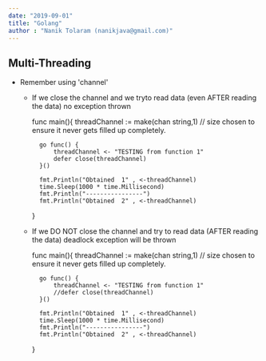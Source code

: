 ```yaml
---
date: "2019-09-01"
title: "Golang"
author : "Nanik Tolaram (nanikjava@gmail.com)" 
---
```



Multi-Threading 
---------------
* Remember using 'channel'
	- If we close the channel and we tryto read data (even AFTER reading the data) no exception thrown

		func main(){
			threadChannel := make(chan string,1) // size chosen to ensure it never gets filled up completely.


			go func() {
				threadChannel <- "TESTING from function 1"
				defer close(threadChannel)
			}()

			fmt.Println("Obtained  1" , <-threadChannel)
			time.Sleep(1000 * time.Millisecond)
			fmt.Println("----------------")
			fmt.Println("Obtained  2" , <-threadChannel)
		}


	- If we DO NOT close the channel and try to read data (AFTER reading the data) deadlock exception will be thrown


		func main(){
			threadChannel := make(chan string,1) // size chosen to ensure it never gets filled up completely.


			go func() {
				threadChannel <- "TESTING from function 1"
				//defer close(threadChannel)
			}()

			fmt.Println("Obtained  1" , <-threadChannel)
			time.Sleep(1000 * time.Millisecond)
			fmt.Println("----------------")
			fmt.Println("Obtained  2" , <-threadChannel)
		}



